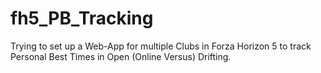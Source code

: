 # fh5_PB_Tracking
Trying to set up a Web-App for multiple Clubs in Forza Horizon 5 to track Personal Best Times in Open (Online Versus) Drifting. 
